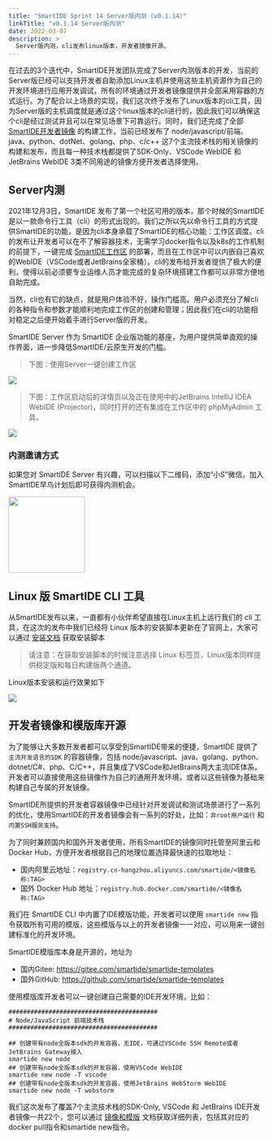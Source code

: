```yaml
---
title: "SmartIDE Sprint 14 Server版内测 (v0.1.14)"
linkTitle: "v0.1.14 Server版内测"
date: 2022-03-07
description: >
  Server版内测，cli发布linux版本，开发者镜像开源。
---
```


在过去的3个迭代中，SmartIDE开发团队完成了Server内测版本的开发，当前的Server版已经可以支持开发者自助添加Linux主机并使用这些主机资源作为自己的开发环境进行应用开发调试，所有的环境通过开发者镜像提供并全部采用容器的方式运行。为了配合以上场景的实现，我们这次终于发布了Linux版本的cli工具，因为Server版的主机调度就是通过这个linux版本的cli进行的，因此我们可以确保这个cli是经过测试并且可以在常见场景下可靠运行。同时，我们还完成了全部 [SmartIDE开发者镜像](/zh/docs/templates/) 的构建工作，当前已经发布了 node/javascript/前端、java、python、dotNet、golang、php、c/c++ 这7个主流技术栈的相关镜像的构建和发布，而且每一种技术栈都提供了SDK-Only、VSCode WebIDE 和 JetBrains WebIDE 3类不同用途的镜像方便开发者选择使用。

## Server内测

2021年12月3日，SmartIDE 发布了第一个社区可用的版本，那个时候的SmartIDE是以一款命令行工具（cli）的形式出现的。我们之所以先以命令行工具的方式提供SmartIDE的功能，是因为cli本身承载了SmartIDE的核心功能：工作区调度。cli的发布让开发者可以在不了解容器技术，无需学习docker指令以及k8s的工作机制的前提下，一键完成 [SmartIDE工作区](/zh/docs/overview/remote-workspace/) 的部署，而且在工作区中可以内嵌自己喜欢的WebIDE（VSCode或者JetBrains全家桶）。cli的发布给开发者提供了极大的便利，使得以前必须要专业运维人员才能完成的复杂环境搭建工作都可以非常方便地自助完成。

当然，cli也有它的缺点，就是用户体验不好，操作门槛高。用户必须充分了解cli的各种指令和参数才能顺利地完成工作区的创建和管理；因此我们在cli的功能相对稳定之后便开始着手进行Server版的开发。

SmartIDE Server 作为 SmartIDE 企业版功能的基座，为用户提供简单直观的操作界面，进一步降低SmartIDE/云原生开发的门槛。

> 下图：使用Server一键创建工作区

![](images/create_workspace.png)

> 下图：工作区启动后的详情页以及正在使用中的JetBrains IntelliJ IDEA WebIDE (Projector)，同时打开的还有集成在工作区中的 phpMyAdmin 工具。

![](images/workspace-details.png)

### 内测邀请方式

如果您对 SmartIDE Server 有兴趣，可以扫描以下二维码，添加“小S”微信，加入SmartIDE早鸟计划后即可获得内测机会。

<img src="images/smartide-s-qrcode.png" width="150px">

## Linux 版 SmartIDE CLI 工具

从SmartIDE发布以来，一直都有小伙伴希望直接在Linux主机上运行我们的 cli 工具，在这次的发布中我们已经将 Linux 版本的安装脚本更新在了官网上，大家可以通过 [安装文档](/zh/docs/install/) 获取安装脚本

> 请注意：在获取安装脚本的时候注意选择 Linux 标签页，Linux版本同样提供稳定版和每日构建版两个通道。

Linux版本安装和运行效果如下

![](images/cli-linux.png)

## 开发者镜像和模版库开源

为了能够让大多数开发者都可以享受到SmartIDE带来的便捷，SmartIDE 提供了 `主流开发语言的SDK` 的容器镜像，包括 node/javascript、java、golang、python、dotnet/C#、php、C/C++，并且集成了VSCode和JetBrains两大主流IDE体系。开发者可以直接使用这些镜像作为自己的通用开发环境，或者以这些镜像为基础来构建自己专属的开发镜像。

SmartIDE所提供的开发者容器镜像中已经针对开发调试和测试场景进行了一系列的优化，使用SmartIDE的开发者镜像会有一系列的好处，比如：`非root用户运行` 和 `内置SSH服务支持`。

为了同时兼顾国内和国外开发者使用，所有SmartIDE的镜像同时托管至阿里云和Docker Hub，方便开发者根据自己的地理位置选择最快速的拉取地址：

- 国内阿里云地址：`registry.cn-hangzhou.aliyuncs.com/smartide/<镜像名称:TAG>`
- 国外 Docker Hub 地址：`registry.hub.docker.com/smartide/<镜像名称:TAG>`

我们在 SmartIDE CLI 中内置了IDE模版功能，开发者可以使用 `smartide new` 指令获取所有可用的模版，这些模版与以上的开发者镜像一一对应，可以用来一键创建标准化的开发环境。

SmartIDE模版库本身是开源的，地址为

- 国内Gitee: https://gitee.com/smartide/smartide-templates
- 国外GitHub: https://github.com/smartide/smartide-templates

使用模版库开发者可以一键创建自己需要的IDE开发环境，比如：


```shell
#########################################
# Node/JavaScript 前端技术栈
#########################################

## 创建带有node全版本sdk的开发容器，无IDE，可通过VSCode SSH Remote或者JetBrains Gateway接入
smartide new node
## 创建带有node全版本sdk的开发容器，使用VSCode WebIDE
smartide new node -T vscode
## 创建带有node全版本sdk的开发容器，使用JetBrains WebStorm WebIDE
smartide new node -T webstorm
```

我们这次发布了覆盖7个主流技术栈的SDK-Only, VSCode 和 JetBrains IDE开发者镜像一共22个，您可以通过 [镜像和模版](/zh/docs/templates/) 文档获取详细列表，包括其对应的 docker pull指令和smartide new指令。








